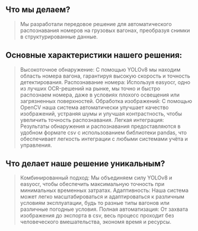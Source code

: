 ## Что мы делаем?
> Мы разработали передовое решение для автоматического распознавания номеров на грузовых вагонах, преобразуя снимки в структурированные данные.
## Основные характеристики нашего решения:
> Высокоточное обнаружение: С помощью YOLOv8 мы находим область номера вагона, гарантируя высокую скорость и точность детектирования.
> Распознавание номера: Используя easyocr, одно из лучших OCR-решений на рынке, мы точно и быстро распознаем номера, даже в условиях плохого освещения или загрязненных поверхностей.
> Обработка изображений: С помощью OpenCV наша система автоматически улучшает качество изображений, устраняя шумы и улучшая контрастность, чтобы увеличить точность распознавания.
> Легкая интеграция: Результаты обнаружения и распознавания предоставляются в удобном формате csv с использованием библиотеки pandas, что обеспечивает легкость интеграции с любыми системами учёта и управления.
## Что делает наше решение уникальным?
> Комбинированный подход: Мы объединяем силу YOLOv8 и easyocr, чтобы обеспечить максимальную точность при минимальных временных затратах.
> Адаптивность: Наша система может легко масштабироваться и адаптироваться к различным условиям эксплуатации, будь то разные типы вагонов или различные погодные условия.
> Полная автоматизация: От захвата изображения до экспорта в csv, весь процесс проходит без человеческого вмешательства, экономя время и ресурсы.

